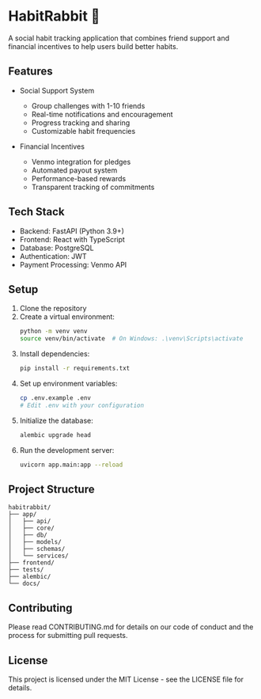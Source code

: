 # HabitRabbit 🐰

A social habit tracking application that combines friend support and financial incentives to help users build better habits.

## Features

- Social Support System
  - Group challenges with 1-10 friends
  - Real-time notifications and encouragement
  - Progress tracking and sharing
  - Customizable habit frequencies

- Financial Incentives
  - Venmo integration for pledges
  - Automated payout system
  - Performance-based rewards
  - Transparent tracking of commitments

## Tech Stack

- Backend: FastAPI (Python 3.9+)
- Frontend: React with TypeScript
- Database: PostgreSQL
- Authentication: JWT
- Payment Processing: Venmo API

## Setup

1. Clone the repository
2. Create a virtual environment:
   ```bash
   python -m venv venv
   source venv/bin/activate  # On Windows: .\venv\Scripts\activate
   ```
3. Install dependencies:
   ```bash
   pip install -r requirements.txt
   ```
4. Set up environment variables:
   ```bash
   cp .env.example .env
   # Edit .env with your configuration
   ```
5. Initialize the database:
   ```bash
   alembic upgrade head
   ```
6. Run the development server:
   ```bash
   uvicorn app.main:app --reload
   ```

## Project Structure

```
habitrabbit/
├── app/
│   ├── api/
│   ├── core/
│   ├── db/
│   ├── models/
│   ├── schemas/
│   └── services/
├── frontend/
├── tests/
├── alembic/
└── docs/
```

## Contributing

Please read CONTRIBUTING.md for details on our code of conduct and the process for submitting pull requests.

## License

This project is licensed under the MIT License - see the LICENSE file for details.
